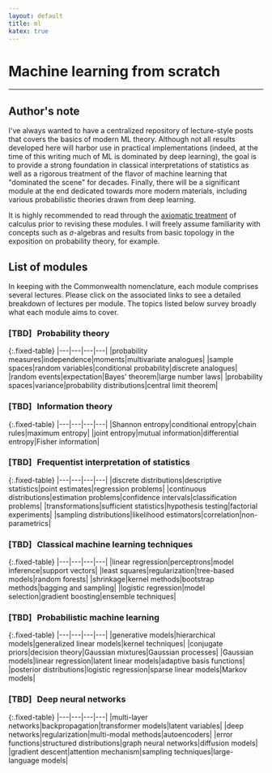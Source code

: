 ```yaml
---
layout: default
title: ml
katex: true
---
```


# Machine learning from scratch

----

## Author's note

I've always wanted to have a centralized repository of lecture-style posts that covers the basics of modern ML theory. Although not all results developed here will harbor use in practical implementations (indeed, at the time of this writing much of ML is dominated by deep learning), the goal is to provide a strong foundation in classical interpretations of statistics as well as a rigorous treatment of the flavor of machine learning that "dominated the scene" for decades. Finally, there will be a significant module at the end dedicated towards more modern materials, including various probabilistic theories drawn from deep learning.

It is highly recommended to read through the [axiomatic treatment][calculus] of calculus prior to revising these modules. I will freely assume familiarity with concepts such as $\sigma$-algebras and results from basic topology in the exposition on probability theory, for example.

## List of modules

In keeping with the Commonwealth nomenclature, each module comprises several lectures. Please click on the associated links to see a detailed breakdown of lectures per module. The topics listed below survey broadly what each module aims to cover.

### <!--[[link]][prob]-->[TBD] &thinsp; Probability theory

{:.fixed-table}
|---|---|---|---|
|probability measures|independence|moments|multivariate analogues|
|sample spaces|random variables|conditional probability|discrete analogues|
|random events|expectation|Bayes' theorem|large number laws|
|probability spaces|variance|probability distributions|central limit theorem|

### <!--[[link]][info]-->[TBD] &thinsp; Information theory

{:.fixed-table}
|---|---|---|---|
|Shannon entropy|conditional entropy|chain rules|maximum entropy|
|joint entropy|mutual information|differential entropy|Fisher information|

### <!--[[link]][freq]-->[TBD] &thinsp; Frequentist interpretation of statistics

{:.fixed-table}
|---|---|---|---|
|discrete distributions|descriptive statistics|point estimates|regression problems|
|continuous distributions|estimation problems|confidence intervals|classification problems|
|transformations|sufficient statistics|hypothesis testing|factorial experiments|
|sampling distributions|likelihood estimators|correlation|non-parametrics|

### <!--[[link]][basic]-->[TBD] &thinsp; Classical machine learning techniques

{:.fixed-table}
|---|---|---|---|
|linear regression|perceptrons|model inference|support vectors|
|least squares|regularization|tree-based models|random forests|
|shrinkage|kernel methods|bootstrap methods|bagging and sampling|
|logistic regression|model selection|gradient boosting|ensemble techniques|

### <!--[[link]][bayes]-->[TBD] &thinsp; Probabilistic machine learning

{:.fixed-table}
|---|---|---|---|
|generative models|hierarchical models|generalized linear models|kernel techniques|
|conjugate priors|decision theory|Gaussian mixtures|Gaussian processes|
|Gaussian models|linear regression|latent linear models|adaptive basis functions|
|posterior distributions|logistic regression|sparse linear models|Markov models|

### <!--[[link]][deep]-->[TBD] &thinsp; Deep neural networks

{:.fixed-table}
|---|---|---|---|
|multi-layer networks|backpropagation|transformer models|latent variables|
|deep networks|regularization|multi-modal methods|autoencoders|
|error functions|structured distributions|graph neural networks|diffusion models|
|gradient descent|attention mechanism|sampling techniques|large-language models|


[calculus]: {{site.baseurl}}/lectures/math/

[prob]:  {{site.baseurl}}/lectures/ml/prob/
[freq]:  {{site.baseurl}}/lectures/ml/freq/
[info]:  {{site.baseurl}}/lectures/ml/info/
[bayes]: {{site.baseurl}}/lectures/ml/bayes/
[basic]: {{site.baseurl}}/lectures/ml/basic/
[deep]:  {{site.baseurl}}/lectures/ml/deep/
